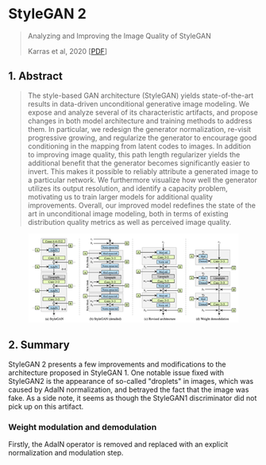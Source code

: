 # StyleGAN 2

> Analyzing and Improving the Image Quality of StyleGAN
>
> Karras et al, 2020
> [<a target="download" href="../../data/papers/styleGAN2.pdf">PDF</a>]

## 1. Abstract

> The style-based GAN architecture (StyleGAN) yields state-of-the-art results in data-driven unconditional generative image modeling. We expose and analyze several of its characteristic artifacts, and propose changes in both model architecture and training methods to address them. In particular, we redesign the generator normalization, re-visit progressive growing, and regularize the generator to encourage good conditioning in the mapping from latent codes to images. In addition to improving image quality, this path length regularizer yields the additional benefit that the generator becomes significantly easier to invert. This makes it possible to reliably attribute a generated image to a particular network. We furthermore visualize how well the generator utilizes its output resolution, and identify a capacity problem, motivating us to train larger models for additional quality improvements. Overall, our improved model redefines the state of the art in unconditional image modeling, both in terms of existing distribution quality metrics as well as perceived image quality.

<figure>
    <img src="../../data/imgs/stylegan2.png">
</figure>

## 2. Summary

StyleGAN 2 presents a few improvements and modifications to the architecture proposed in StyleGAN 1.
One notable issue fixed with StyleGAN2 is the appearance of so-called "droplets" in images, which was caused by AdaIN normalization, and betrayed the fact that the image was fake. As a side note, it seems as though the StyleGAN1 discriminator did not pick up on this artifact.

### Weight modulation and demodulation
Firstly, the AdaIN operator is removed and replaced with an explicit normalization and modulation step.

